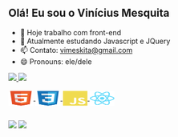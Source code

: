 ## Olá! Eu sou o Vinícius Mesquita

- 🔭 Hoje trabalho com front-end
- 🌱 Atualmente estudando Javascript e JQuery
- 📫 Contato: vimeskita@gmail.com
- 😄 Pronouns: ele/dele

 <div>
  <a href="https://github.com/vimeskita">
  <img height="180em" src="https://github-readme-stats.vercel.app/api?username=vimeskita&show_icons=true&theme=dark&include_all_commits=true&count_private=true"/>
  <img height="180em" src="https://github-readme-stats.vercel.app/api/top-langs/?username=vimeskita&layout=compact&langs_count=7&theme=dark"/>
</div>
<div style="display: inline_block"><br>
  <img align="center" alt="VM-HTML" height="30" width="50" src="https://raw.githubusercontent.com/devicons/devicon/master/icons/html5/html5-original.svg">
  <img align="center" alt="VM-CSS" height="30" width="50" src="https://raw.githubusercontent.com/devicons/devicon/master/icons/css3/css3-original.svg">
  <img align="center" alt="VM-Js" height="30" width="50" src="https://raw.githubusercontent.com/devicons/devicon/master/icons/javascript/javascript-plain.svg">
  <img align="center" alt="VM-React" height="30" width="50" src="https://raw.githubusercontent.com/devicons/devicon/master/icons/react/react-original.svg">
</div>

##
<div>
 <a href="https://instagram.com/vi_meskita" target="_blank"><img src="https://img.shields.io/badge/-Instagram-%23E4405F?style=for-the-badge&logo=instagram&logoColor=white"  target="_blank"></a>
 <a href = "mailto:vimeskita@gmail.com"><img src="https://img.shields.io/badge/-Gmail-%23333?style=for-the-badge&logo=gmail&logoColor=white" target="_blank"></a>
</div>

